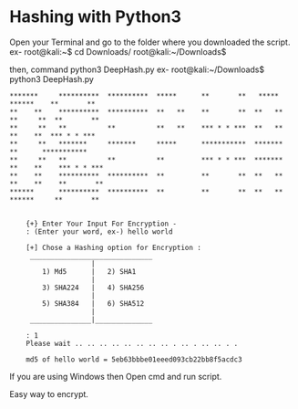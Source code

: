 # Hashing with Python3

Open your Terminal and go to the folder where you downloaded the script.
ex-
        root@kali:~$ cd Downloads/
        root@kali:~/Downloads$ 
        
then, command python3 DeepHash.py
ex-
        root@kali:~/Downloads$  python3 DeepHash.py 
        
    *******     **********  **********  *****      **       **   *****     ******    **       **
    **    **    **********  **********  **   **    **       **  **   **   **     **  **       **
    **     **   **          **          **   **    *** * * ***  **   **    **    **  *** * * ***
    **     **   *******     *******     *****      ***********  *******      **      ***********
    **     **   **          **          **         *** * * ***  *******  **    **    *** * * ***
    **    **    **********  **********  **         **       **  **   **  **    **    **       **
    ******      **********  **********  **         **       **  **   **   ******     **       **
      

        {+} Enter Your Input For Encryption - 
        : (Enter your word, ex-) hello world
        
        [+] Chose a Hashing option for Encryption :
         ______________________________
                        |
            1) Md5      |   2) SHA1
                        |
            3) SHA224   |   4) SHA256
                        |
            5) SHA384   |   6) SHA512
                        |                
         _______________|______________
                  
        : 1
        Please wait .. .. .. .. .. .. .. .. . .. . .. .. . .

        md5 of hello world = 5eb63bbbe01eeed093cb22bb8f5acdc3
  
  If you are using Windows then Open cmd and run script.
  
 Easy way to encrypt.

        
        
